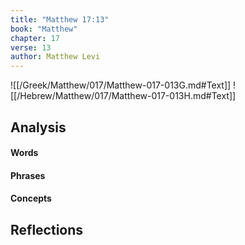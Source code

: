 ```yaml
---
title: "Matthew 17:13"
book: "Matthew"
chapter: 17
verse: 13
author: Matthew Levi
---
```

![[/Greek/Matthew/017/Matthew-017-013G.md#Text]]
![[/Hebrew/Matthew/017/Matthew-017-013H.md#Text]]

## Analysis

#### Words

#### Phrases

#### Concepts

## Reflections
